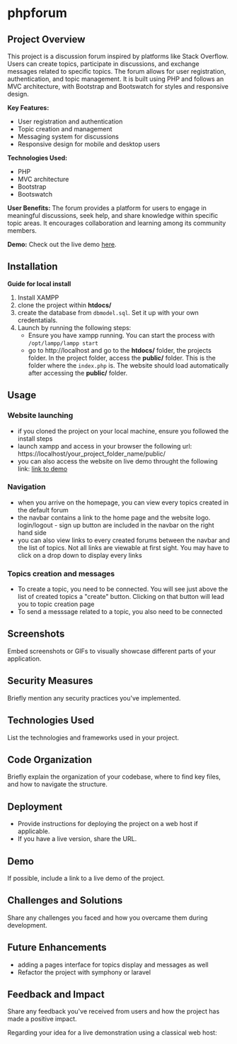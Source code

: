 # phpforum

## Project Overview

This project is a discussion forum inspired by platforms like Stack Overflow. Users can create topics, participate in discussions, and exchange messages related to specific topics. The forum allows for user registration, authentication, and topic management. It is built using PHP and follows an MVC architecture, with Bootstrap and Bootswatch for styles and responsive design.

**Key Features:**

- User registration and authentication
- Topic creation and management
- Messaging system for discussions
- Responsive design for mobile and desktop users

**Technologies Used:**

- PHP
- MVC architecture
- Bootstrap
- Bootswatch

**User Benefits:**
The forum provides a platform for users to engage in meaningful discussions, seek help, and share knowledge within specific topic areas. It encourages collaboration and learning among its community members.

**Demo:**
Check out the live demo [here](https://your-demo-link.com).

## Installation

<!-- Include step-by-step instructions for setting up the project on a local machine. Specify prerequisites, dependencies, and any configuration needed. -->

**Guide for local install**

1. Install XAMPP
2. clone the project within **htdocs/**
3. create the database from `dbmodel.sql`. Set it up with your own credentatials.
4. Launch by running the following steps:
   - Ensure you have xampp running. You can start the process with `/opt/lampp/lampp start`
   - go to http://localhost and go to the **htdocs/** folder, the projects folder. In the project folder, access the **public/** folder. This is the folder where the `index.php` is. The website should load automatically after accessing the **public/** folder.

## Usage

<!--
- Describe how to use the project, including how to navigate the interface, create topics, and send messages.
- Explain user registration and authentication.
- Mention any special features like user profiles, topic deletion, etc.
-->

### Website launching

- if you cloned the project on your local machine, ensure you followed the install steps
- launch xampp and access in your browser the following url: https://localhost/your_project_folder_name/public/
- you can also access the website on live demo throught the following link: [link to demo](https://example.com)

### Navigation

- when you arrive on the homepage, you can view every topics created in the default forum
- the navbar contains a link to the home page and the website logo. login/logout - sign up button are included in the navbar on the right hand side
- you can also view links to every created forums between the navbar and the list of topics. Not all links are viewable at first sight. You may have to click on a drop down to display every links

### Topics creation and messages

- To create a topic, you need to be connected. You will see just above the list of created topics a "create" button. Clicking on that button will lead you to topic creation page
- To send a messsage related to a topic, you also need to be connected

## Screenshots

Embed screenshots or GIFs to visually showcase different parts of your application.

## Security Measures

Briefly mention any security practices you've implemented.

## Technologies Used

List the technologies and frameworks used in your project.

## Code Organization

Briefly explain the organization of your codebase, where to find key files, and how to navigate the structure.

## Deployment

- Provide instructions for deploying the project on a web host if applicable.
- If you have a live version, share the URL.

## Demo

If possible, include a link to a live demo of the project.

## Challenges and Solutions

Share any challenges you faced and how you overcame them during development.

## Future Enhancements

<!-- Mention any planned improvements or features you'd like to add in the future. -->

- adding a pages interface for topics display and messages as well
- Refactor the project with symphony or laravel

## Feedback and Impact

Share any feedback you've received from users and how the project has made a positive impact.

Regarding your idea for a live demonstration using a classical web host:
